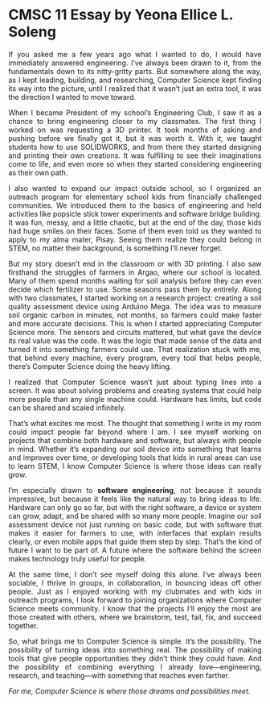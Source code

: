 # CMSC 11 Essay by Yeona Ellice L. Soleng  
<div align="justify">
If you asked me a few years ago what I wanted to do, I would have immediately answered engineering. I’ve always been drawn to it, from the fundamentals down to its nitty-gritty parts. But somewhere along the way, as I kept leading, building, and researching, Computer Science kept finding its way into the picture, until I realized that it wasn’t just an extra tool, it was the direction I wanted to move toward.  





<p>
When I became President of my school’s Engineering Club, I saw it as a chance to bring engineering closer to my classmates. The first thing I worked on was requesting a 3D printer. It took months of asking and pushing before we finally got it, but it was worth it. With it, we taught students how to use SOLIDWORKS, and from there they started designing and printing their own creations. It was fulfilling to see their imaginations come to life, and even more so when they started considering engineering as their own path.  
</p>

I also wanted to expand our impact outside school, so I organized an outreach program for elementary school kids from financially challenged communities. We introduced them to the basics of engineering and held activities like popsicle stick tower experiments and software bridge building. It was fun, messy, and a little chaotic, but at the end of the day, those kids had huge smiles on their faces. Some of them even told us they wanted to apply to my alma mater, Pisay. Seeing them realize they could belong in STEM, no matter their background, is something I’ll never forget.  

But my story doesn’t end in the classroom or with 3D printing. I also saw firsthand the struggles of farmers in Argao, where our school is located. Many of them spend months waiting for soil analysis before they can even decide which fertilizer to use. Some seasons pass them by entirely. Along with two classmates, I started working on a research project: creating a soil quality assessment device using Arduino Mega. The idea was to measure soil organic carbon in minutes, not months, so farmers could make faster and more accurate decisions.
This is when I started appreciating Computer Science more. The sensors and circuits mattered, but what gave the device its real value was the code. It was the logic that made sense of the data and turned it into something farmers could use. That realization stuck with me, that behind every machine, every program, every tool that helps people, there’s Computer Science doing the heavy lifting.  

I realized that Computer Science wasn’t just about typing lines into a screen. It was about solving problems and creating systems that could help more people than any single machine could. Hardware has limits, but code can be shared and scaled infinitely.  

That’s what excites me most. The thought that something I write in my room could impact people far beyond where I am. I see myself working on projects that combine both hardware and software, but always with people in mind. Whether it’s expanding our soil device into something that learns and improves over time, or developing tools that kids in rural areas can use to learn STEM, I know Computer Science is where those ideas can really grow.  

I’m especially drawn to **software engineering**, not because it sounds impressive, but because it feels like the natural way to bring ideas to life. Hardware can only go so far, but with the right software, a device or system can grow, adapt, and be shared with so many more people. Imagine our soil assessment device not just running on basic code, but with software that makes it easier for farmers to use, with interfaces that explain results clearly, or even mobile apps that guide them step by step. That’s the kind of future I want to be part of. A future where the software behind the screen makes technology truly useful for people.  

At the same time, I don’t see myself doing this alone. I’ve always been sociable, I thrive in groups, in collaboration, in bouncing ideas off other people. Just as I enjoyed working with my clubmates and with kids in outreach programs, I look forward to joining organizations where Computer Science meets community. I know that the projects I’ll enjoy the most are those created with others, where we brainstorm, test, fail, fix, and succeed together.  

So, what brings me to Computer Science is simple. It’s the possibility. The possibility of turning ideas into something real. The possibility of making tools that give people opportunities they didn’t think they could have. And the possibility of combining everything I already love—engineering, research, and teaching—with something that reaches even farther.  

*For me, Computer Science is where those dreams and possibilities meet.*
</div>

